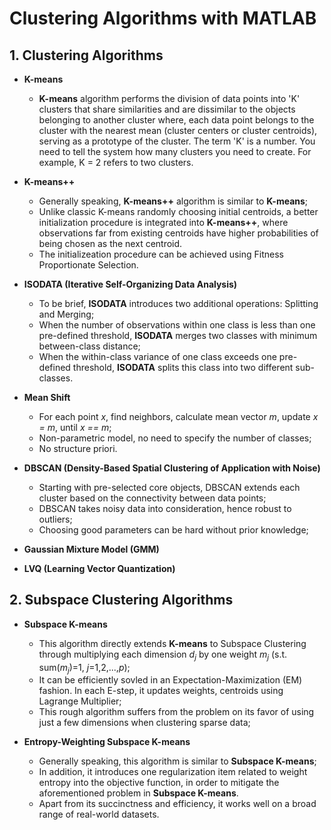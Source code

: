 # Clustering Algorithms with MATLAB

## 1. Clustering Algorithms
- **K-means**
    - **K-means** algorithm performs the division of data points into 'K' clusters that share similarities and are dissimilar to the objects belonging to another cluster where, each data point belongs to the cluster with the nearest mean (cluster centers or cluster centroids), serving as a prototype of the cluster. The term 'K' is a number. You need to tell the system how many clusters you need to create. For example, K = 2 refers to two clusters.

- **K-means++**
    - Generally speaking, **K-means++** algorithm is similar to **K-means**;
    - Unlike classic K-means randomly choosing initial centroids, a better initialization procedure is integrated into **K-means++**, where observations far from existing centroids have higher probabilities of being chosen as the next centroid.
    - The initializeation procedure can be achieved using Fitness Proportionate Selection.

- **ISODATA (Iterative Self-Organizing Data Analysis)**
    - To be brief, **ISODATA** introduces two additional operations: Splitting and Merging;
    - When the number of observations within one class is less than one pre-defined threshold, **ISODATA** merges two classes with minimum between-class distance; 
    - When the within-class variance of one class exceeds one pre-defined threshold, **ISODATA** splits this class into two different sub-classes.

- **Mean Shift**
	- For each point *x*, find neighbors, calculate mean vector *m*, update *x = m*, until *x == m*;
	- Non-parametric model, no need to specify the number of classes;
	- No structure priori.

- **DBSCAN (Density-Based Spatial Clustering of Application with Noise)**
	- Starting with pre-selected core objects, DBSCAN extends each cluster based on the connectivity between data points;
	- DBSCAN takes noisy data into consideration, hence robust to outliers;
	- Choosing good parameters can be hard without prior knowledge;
- **Gaussian Mixture Model (GMM)**
- **LVQ (Learning Vector Quantization)**

## 2. Subspace Clustering Algorithms
- **Subspace K-means**
    - This algorithm directly extends **K-means** to Subspace Clustering through multiplying each dimension *d<sub>j</sub>* by one weight *m<sub>j</sub>* (s.t. sum(*m<sub>j</sub>*)=1, *j*=1,2,...,*p*);
    - It can be efficiently sovled in an Expectation-Maximization (EM) fashion. In each E-step, it updates weights, centroids using Lagrange Multiplier;
    - This rough algorithm suffers from the problem on its favor of using just a few dimensions when clustering sparse data;

- **Entropy-Weighting Subspace K-means**
    - Generally speaking, this algorithm is similar to **Subspace K-means**;
    - In addition, it introduces one regularization item related to weight entropy into the objective function, in order to mitigate the aforementioned problem in **Subspace K-means**.
    - Apart from its succinctness and efficiency, it works well on a broad range of real-world datasets.